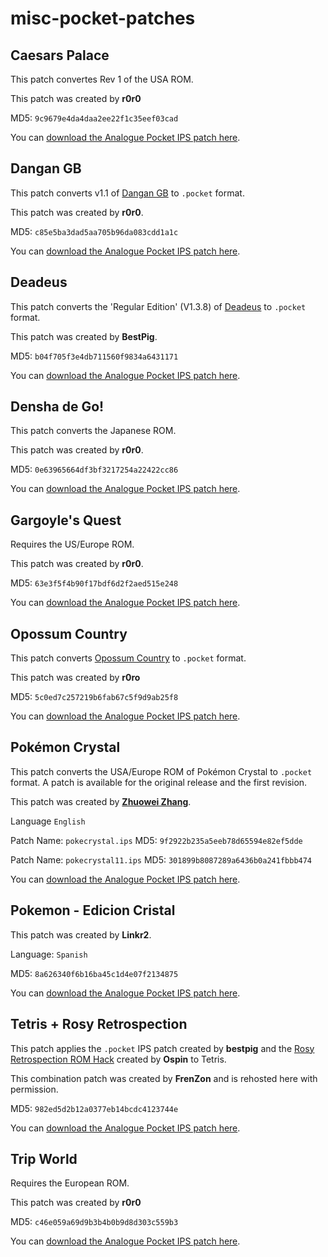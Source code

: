 # misc-pocket-patches

## Caesars Palace

This patch convertes Rev 1 of the USA ROM.

This patch was created by **r0r0**

MD5: `9c9679e4da4daa2ee22f1c35eef03cad`

You can [download the Analogue Pocket IPS patch here](https://github.com/jduckett95/misc-pocket-patches/blob/main/caesars_palace_usa_rev_a_pocket-9c9679e4da4daa2ee22f1c35eef03cad.ips).

## Dangan GB

This patch converts v1.1 of [Dangan GB](https://snorpung.itch.io/dangan-gb) to `.pocket` format.

This patch was created by **r0r0**.

MD5: `c85e5ba3dad5aa705b96da083cdd1a1c`

You can [download the Analogue Pocket IPS patch here](https://github.com/jduckett95/misc-pocket-patches/blob/main/danganV11.ips).

## Deadeus

This patch converts the 'Regular Edition' (V1.3.8) of [Deadeus](https://izma.itch.io/deadeus?download) to `.pocket` format.

This patch was created by **BestPig**.

MD5: `b04f705f3e4db711560f9834a6431171`

You can [download the Analogue Pocket IPS patch here](https://github.com/jduckett95/misc-pocket-patches/blob/main/Deadeus-7da95971.ips).

## Densha de Go!

This patch converts the Japanese ROM.

This patch was created by **r0r0**.

MD5: `0e63965664df3bf3217254a22422cc86`

You can [download the Analogue Pocket IPS patch here](https://github.com/jduckett95/misc-pocket-patches/blob/main/densha-de-go-pocket-patch-0e63965664df3bf3217254a22422cc86.ips).

## Gargoyle's Quest

Requires the US/Europe ROM.

This patch was created by **r0r0**.

MD5: `63e3f5f4b90f17bdf6d2f2aed515e248`

You can [download the Analogue Pocket IPS patch here](https://github.com/jduckett95/misc-pocket-patches/blob/main/Gargoyles-Quest-USA-EU-63e3f5f4b90f17bdf6d2f2aed515e248.ips).

## Opossum Country

This patch converts [Opossum Country](https://benjelter.itch.io/opossum-country) to `.pocket` format.

This patch was created by **r0ro**

MD5: `5c0ed7c257219b6fab67c5f9d9ab25f8`

You can [download the Analogue Pocket IPS patch here](https://github.com/jduckett95/misc-pocket-patches/blob/main/opossum_country_v1.ips).

## Pokémon Crystal

This patch converts the USA/Europe ROM of Pokémon Crystal to `.pocket` format. A patch is available for the original release and the first revision.

This patch was created by **[Zhuowei Zhang](https://twitter.com/Zhuowei)**.

Language `English`

Patch Name: `pokecrystal.ips` MD5: `9f2922b235a5eeb78d65594e82ef5dde`

Patch Name: `pokecrystal11.ips` MD5: `301899b8087289a6436b0a241fbbb474`

You can [download the Analogue Pocket IPS patch here](https://github.com/jduckett95/misc-pocket-patches/blob/main/pokecrystal_pocket_patches_v2.zip).

## Pokemon - Edicion Cristal

This patch was created by **Linkr2**.

Language: `Spanish`

MD5: `8a626340f6b16ba45c1d4e07f2134875`

You can [download the Analogue Pocket IPS patch here](https://github.com/jduckett95/misc-pocket-patches/blob/main/Pokemon_-_Edicion_Cristal_Spain_Pocket_Patch.ips).

## Tetris + Rosy Retrospection

This patch applies the `.pocket` IPS patch created by **bestpig** and the [Rosy Retrospection ROM Hack](https://www.romhacking.net/hacks/5813/) created by **Ospin** to Tetris.

This combination patch was created by **FrenZon** and is rehosted here with permission. 

MD5: `982ed5d2b12a0377eb14bcdc4123744e`

You can [download the Analogue Pocket IPS patch here](https://github.com/jduckett95/misc-pocket-patches/blob/main/Tetris_Combo_Patch_Rosy__Pocket.ips).

## Trip World

Requires the European ROM.

This patch was created by **r0r0**

MD5: `c46e059a69d9b3b4b0b9d8d303c559b3`

You can [download the Analogue Pocket IPS patch here](https://github.com/jduckett95/misc-pocket-patches/blob/main/trip-world-eu.ips).
